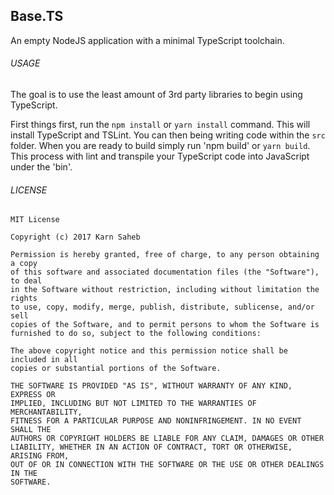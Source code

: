 ## Base.TS

An empty NodeJS application with a minimal TypeScript toolchain.


###### USAGE
The goal is to use the least amount of 3rd party libraries to begin using TypeScript.

First things first, run the `npm install` or `yarn install` command. This will install TypeScript and TSLint.
You can then being writing code within the `src` folder. When you are ready to build simply run 'npm build' or `yarn build`. This process with lint and transpile your TypeScript code into JavaScript under the 'bin'.


###### LICENSE
```
MIT License

Copyright (c) 2017 Karn Saheb

Permission is hereby granted, free of charge, to any person obtaining a copy
of this software and associated documentation files (the "Software"), to deal
in the Software without restriction, including without limitation the rights
to use, copy, modify, merge, publish, distribute, sublicense, and/or sell
copies of the Software, and to permit persons to whom the Software is
furnished to do so, subject to the following conditions:

The above copyright notice and this permission notice shall be included in all
copies or substantial portions of the Software.

THE SOFTWARE IS PROVIDED "AS IS", WITHOUT WARRANTY OF ANY KIND, EXPRESS OR
IMPLIED, INCLUDING BUT NOT LIMITED TO THE WARRANTIES OF MERCHANTABILITY,
FITNESS FOR A PARTICULAR PURPOSE AND NONINFRINGEMENT. IN NO EVENT SHALL THE
AUTHORS OR COPYRIGHT HOLDERS BE LIABLE FOR ANY CLAIM, DAMAGES OR OTHER
LIABILITY, WHETHER IN AN ACTION OF CONTRACT, TORT OR OTHERWISE, ARISING FROM,
OUT OF OR IN CONNECTION WITH THE SOFTWARE OR THE USE OR OTHER DEALINGS IN THE
SOFTWARE.
```